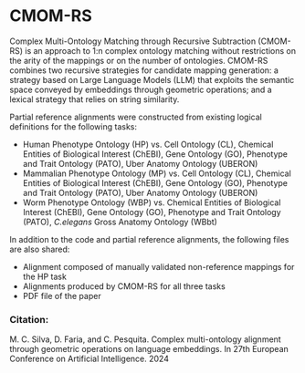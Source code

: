 # CMOM-RS
Complex Multi-Ontology Matching through Recursive Subtraction (CMOM-RS) is an approach to 1:n complex ontology matching without restrictions on the arity of the mappings or on the number of ontologies.
CMOM-RS combines two recursive strategies for candidate mapping generation: a strategy based on Large Language Models (LLM) that exploits the semantic space conveyed by embeddings through geometric operations; and a lexical strategy that relies on string similarity.

Partial reference alignments were constructed from existing logical definitions for the following tasks:
- Human Phenotype Ontology (HP) vs. Cell Ontology (CL), Chemical Entities of Biological Interest (ChEBI), Gene Ontology (GO), Phenotype and Trait Ontology (PATO), Uber Anatomy Ontology (UBERON)
- Mammalian Phenotype Ontology (MP) vs. Cell Ontology (CL), Chemical Entities of Biological Interest (ChEBI), Gene Ontology (GO), Phenotype and Trait Ontology (PATO), Uber Anatomy Ontology (UBERON)
- Worm Phenotype Ontology (WBP) vs. Chemical Entities of Biological Interest (ChEBI), Gene Ontology (GO), Phenotype and Trait Ontology (PATO), _C.elegans_ Gross Anatomy Ontology (WBbt)

In addition to the code and partial reference alignments, the following files are also shared:
- Alignment composed of manually validated non-reference mappings for the HP task
- Alignments produced by CMOM-RS for all three tasks
- PDF file of the paper


### Citation:
M. C. Silva, D. Faria, and C. Pesquita. Complex multi-ontology alignment through geometric operations on language embeddings. In 27th European Conference on Artificial Intelligence. 2024
